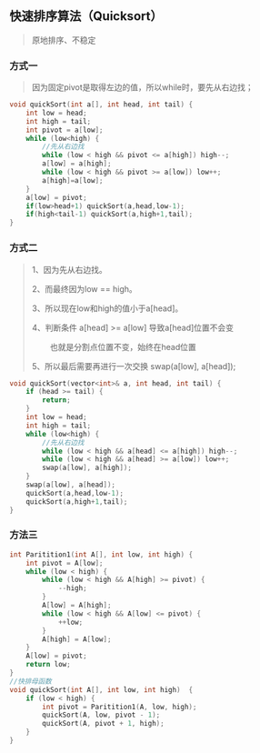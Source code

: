## 快速排序算法（Quicksort）

> 原地排序、不稳定

### 方式一

> 因为固定pivot是取得左边的值，所以while时，要先从右边找；

```cpp
void quickSort(int a[], int head, int tail) {
    int low = head;
    int high = tail;
    int pivot = a[low];
    while (low<high) {
        //先从右边找
        while (low < high && pivot <= a[high]) high--;
        a[low] = a[high];
        while (low < high && pivot >= a[low]) low++;
        a[high]=a[low];
    }
    a[low] = pivot;
    if(low>head+1) quickSort(a,head,low-1);
    if(high<tail-1) quickSort(a,high+1,tail);
}
```

### 方式二

> 1、因为先从右边找。
>
> 2、而最终因为low == high。
>
> 3、所以现在low和high的值小于a[head]。
>
> 4、判断条件 a[head] >= a[low] 导致a[head]位置不会变
>
>         也就是分割点位置不变，始终在head位置
>
> 5、所以最后需要再进行一次交换  swap(a[low], a[head]);

```cpp
void quickSort(vector<int>& a, int head, int tail) {
    if (head >= tail) {
        return;
    }
    int low = head;
    int high = tail;
    while (low<high) {
        //先从右边找
        while (low < high && a[head] <= a[high]) high--;
        while (low < high && a[head] >= a[low]) low++;
        swap(a[low], a[high]);
    }
    swap(a[low], a[head]);
    quickSort(a,head,low-1);
    quickSort(a,high+1,tail);
}
```

### 方法三

```cpp
int Paritition1(int A[], int low, int high) {
    int pivot = A[low];
    while (low < high) {
        while (low < high && A[high] >= pivot) {
            --high;
        }
        A[low] = A[high];
        while (low < high && A[low] <= pivot) {
            ++low;
        }
        A[high] = A[low];
    }
    A[low] = pivot;
    return low;
}
//快排母函数
void quickSort(int A[], int low, int high)  {
    if (low < high) {
        int pivot = Paritition1(A, low, high);
        quickSort(A, low, pivot - 1);
        quickSort(A, pivot + 1, high);
    }
}
```

